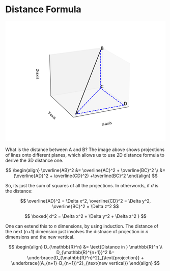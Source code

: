 # Distance Formula
![Line in 3D](/data/applied-math/multivariable-calc/Figure_1.png)

What is the distance between A and B? The image above shows projections of lines onto different planes, which allows us to use 2D distance formula to derive the 3D distance one.

$$
\begin{align}
\overline{AB}^2 &= \overline{AC}^2 + \overline{BC}^2 \\
                &= (\overline{AD}^2 + \overline{CD}^2) +\overline{BC}^2
\end{align}
$$

So, its just the sum of squares of all the projections. In otherwords, if $d$ is the distance:

$$
\overline{AD}^2 = \Delta x^2, \overline{CD}^2 = \Delta y^2, \overline{BC}^2 = \Delta z^2
$$

$$
\boxed{
    d^2 = \Delta x^2 + \Delta y^2 + \Delta z^2
}
$$

One can extend this to $n$ dimensions, by using induction. The distance of the next (n+1) dimension just involves the distnace of projection in $n$ dimensions and the new vertical.

$$
\begin{align}
D_{\mathbb{R}^n} &= \text{Distance in } \mathbb{R}^n \\
D_{\mathbb{R}^{n+1}}^2 &= \underbrace{D_{\mathbb{R}^n}^2}_{\text{projection}} + \underbrace{(A_{n+1}-B_{n+1})^2}_{\text{new vertical}}
\end{align}
$$

